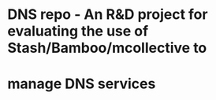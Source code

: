 # DNS repo - An R&D project for evaluating the use of Stash/Bamboo/mcollective to 
#            manage DNS services
